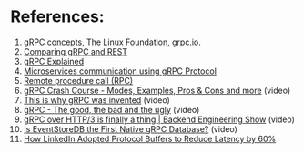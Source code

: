 
# References:

1. [gRPC concepts](https://grpc.io/docs/guides/concepts/), The Linux Foundation, [grpc.io](http://grpc.io).
2. [Comparing gRPC and REST](https://interviewnoodle.com/comparing-grpc-and-rest-2d3f5db0dd2)
3. [gRPC Explained]([https://medium.com/@dwivedi.ankit21/grpc-explained-part-1-introduction-6582dc4c7977](https://medium.com/@dwivedi.ankit21/grpc-explained-part-1-introduction-6582dc4c7977))
4. [Microservices communication using gRPC Protocol](https://medium.com/javarevisited/microservices-communication-using-grpc-protocol-dc3a2f8b648d)
5. [Remote procedure call (RPC)](https://github.com/donnemartin/system-design-primer#user-datagram-protocol-udp)
6. [gRPC Crash Course - Modes, Examples, Pros & Cons and more](https://www.youtube.com/watch?v=Yw4rkaTc0f8&list=PLQnljOFTspQXNP6mQchJVP3S-3oKGEuw9&index=25) (video)
7. [This is why gRPC was invented](https://www.youtube.com/watch?v=u4LWEXDP7_M&list=PLQnljOFTspQWKPjGnVgA5oVIhNKJ5mDXg&index=36) (video)
8. [gRPC - The good, the bad and the ugly](https://www.youtube.com/watch?v=X9N2MP7D6i0&list=PLQnljOFTspQWKPjGnVgA5oVIhNKJ5mDXg&index=37) (video)
9. [gRPC over HTTP/3 is finally a thing | Backend Engineering Show](https://www.youtube.com/watch?v=pV06O5FIeuU&list=PLQnljOFTspQUybacGRk1b_p13dgI-SmcZ&index=43) (video)
10. [Is EventStoreDB the First Native gRPC Database?](https://www.youtube.com/watch?v=6dDtN1wk5Qc&list=PLQnljOFTspQWGuRmwojJ6LiV0ejm6eOcs&index=38) (video)
11. [How LinkedIn Adopted Protocol Buffers to Reduce Latency by 60%](https://newsletter.systemdesign.one/p/protocol-buffers-vs-json?utm_source=substack&publication_id=1511845&post_id=136370913&utm_medium=email&utm_content=share&utm_campaign=email-share&triggerShare=true&isFreemail=true&r=1vxw4z)